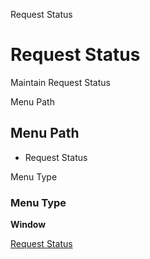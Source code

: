 
Request Status
# Request Status


Maintain Request Status

Menu Path
## Menu Path



- Request Status

Menu Type
### Menu Type

**Window**


[Request Status](../../functional-guide/window/window-request-status.md)